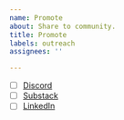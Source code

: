 ```yaml
---
name: Promote
about: Share to community.
title: Promote
labels: outreach
assignees: ''

---
```


- [ ] [Discord](https://discord.gg/EPCXEMAX5y)
- [ ] [Substack](https://scangov.substack.com/)
- [ ] [LinkedIn](https://www.linkedin.com/company/scangov)
